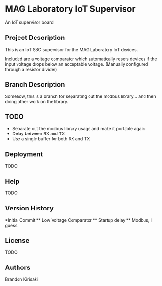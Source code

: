 # MAG Laboratory IoT Supervisor
An IoT supervisor board

## Project Description
This is an IoT SBC supervisor for the MAG Laboratory IoT devices.

Included are a voltage comparator which automatically resets devices if the
input voltage drops below an acceptable voltage.  (Manually configured through
a resistor divider)

## Branch Description
Somehow, this is a branch for separating out the modbus library... and then doing other work
on the library.

## TODO
* Separate out the modbus library usage and make it portable again
* Delay between RX and TX
* Use a single buffer for both RX and TX

## Deployment
TODO

## Help
TODO

## Version History
*Initial Commit
** Low Voltage Comparator
** Startup delay
** Modbus, I guess

## License
TODO

## Authors
Brandon Kirisaki
